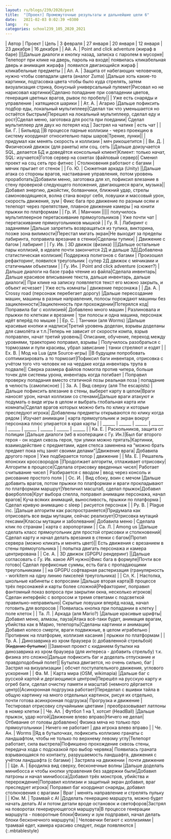 ```yaml
---
layout: ru/blogs/239/2020/post
title:  "[Проект] Промежуточные результаты и дальнейшие цели 6"
date:   2021-02-03 0:02:39 +0300
lang:   ru
categories: school239_105_2020_2021
---
```


| Автор     | Проект | Цель | 3 февраля | 27 января | 20 января | 12 января | 23 декабря | 16 декабря |
| Ай. А.    | Point and click adventure (жираф в баре)                                        |||Дальше диалоги и кнопку назад, записка с паролем в мусорке|Телепорт при клике на дверь, пароль на входе| появилась кликабельная дверь и анимация жирафа  | появился двигающийся жираф | кликабельные предметы               |
| Ал. А.    | Защита от набегающих человечков, нужно чтобы совпадали цвета (аналог Zuma)      |Дальше хоть какие-то картинки, подтасовка цвета чтобы было куда стрелять, затем визуализация стрика, бонусный универсальный пулемет|Рисовал но не нарисовал картинки|Сделано попадание при совпадении цветов, генерация цветных врагов, рывок по пробелу||   | Уже есть снаряды и управление | катящиеся шарики               |
| Ат. А.    | Агарио                                                                          |Дальше пофиксить подбор еды, локальный мультиплеер|Сделал так что уменьшается но остаётся быстрым|Перешел на локальный мультиплеер, сделал еду и рост|Сделал меню, заготовка для роста при поедании| Сделал мультиплеер для двух но потерял код  | Застрял на чатике | есть чат               |
| Би. Г.    | Бильярд                                                                         ||В процессе парные коллизии - через проекцию в систему координат относительно пары шаров|Трение, лунки||   | придумал как менять скорость и коллизии | мяч рикошетится               |
| Ви. Д.    | Физический движок (для ракеты) или соц. сеть                                    ||Дальше доизучается SQL, делается БД и доведётся консольный клиент|Клиент: только начат, SQL: изучается|Готов сервер на сокетах (файловый сервер)| Сменил проект на соц сеть про фитнес  | Столкновения работают с багами | мячик прыгает от стенок               |
| Го. Ю.    | Сюжетная аркада (Unity)                                                         ||Дальше атака со стороны врагов, настаивание управления, потом уровень проработать|Добавили меню, заготовка для хп, пофиксил влезание в стену проверкой следующего положения, двигающиеся враги, музыка|| Добавил энергию, джойстик, болванчики, ближний удар, стрелы самоноводящиеся, волна стана вокруг себя, ловушки и массовый урон, скорость движения, зум  | Фикс бага про движение по разным осям и телепорт через препятствие, плавное движение камеры | на юнити прыжки по платформам               |
| Гр. И.    | Манчкин                                                                         ||||| получилось мультиплеерное перетаскивание прямоугольников  | Уже почти чат | перетаскивание прямоугольников мышкой               |
| Гу. Я.    | Лабиринт с заданиями                                                            |Дальше запретить возвращаться из тупика, викторина, позже зона вилимости|Перестал мигать экран|Не выходит за пределы лабиринта, поправила врезание в стенки|Сделаны тупики|   | Движение с багом | лабиринт               |
| Гу. Ив.   | 3D движок (физика)                                                              |||Дальше остальные пары коллизий, в идеале почти закончится 2Д и дальше 3Д|Добавлена статистическая коллизия| Поддержка полигонов с багами  | Произошел рефакторинг, появился треугольник | супер 2Д движок с мячиками и статичными объектами               |
| Гу. Ин.   | Point and click adventure (сюжет?)                                              |Дальше диалоги на базе графа чтение из файла|Сделала инвентарь|Дальше красивое вписывание текста, дальше инвентарь, дальше диалоги|| При клике на записку появляется текст его можно закрыть, и объект исчезает  | Уже есть комнаты | движение персонажа               |
| Да. А.    | Crossy road (персонаж перебегает дорогу)                                        |Дальше пересоздание машин,  машины в разные направления, полосы порождают машины без зацикленности|Зацикленность при прохождении|Потерялся код|Поправила баг с коллизией| Добавлено много машин  | Разлиновала и прыжки по клеткам и врезание | три полосы и одна машина, персонаж идёт вперёд по мышке               |
| Ер. С.    | Танчики (аля Worms)                                                             |Дальше красивые кнопки и надписи|Третий уровень доделан, взрывы доделаны для самолёта и т.п.|Теперь не зависит от скорости компа, взрыв поправлен, начат третий уровень|| Описание, обучение, переход между уровнями, траекторию поправил, взрывы  | Получилось разобраться с тормозами и пули красивы, убрал зависание | танки стреляют и ездят               |
| Ех. В.    | Мод на Lua (для Source-игры)                                                    ||В будущем попробовать соптимизировать а то тормозит|Пофиксил баги инвентаря, отрисовка с учётом того что человек не на чердаке когда инвентарь трупа в подвале|| Сверка размера файлов помогла против читера, больше точек для системы урона, инвентарь когда погибает  | Поправил проверку попадания вместо статичной позы реальная поза | попадание в челюсть (самописное)               |
| За. А.    | Вид сверху (аля The escapists)                                                  |Дальше пофиксить влезание в стены, выберет карту в целом|Враги наносят урон, начал коллизии со стенами|Дальше враги атакуют и подумать о виде игры в целом и выбрать глобальная карта или комнаты|Сделал врагов которых можно бить по клику и которые преследуют игрока| Добавлены предметы открываются по клику когда рядом  | Изучает анимации | карта прямоугольник и экран вокруг персонажа плюс упирается в края карты               |
| ______ | ______ | ______ | ______ | ______ | ______ | ______ | ______ | ______ |
| Ка. Е.    | Раскольников, защита от полиции                                                 |Дальше диалоги (мб в кооперации с Гу. Ин.)|Был баг второго героя - он ходил сквозь героя, три улики можно прятать|Картинки, взаимодействие с предметами, идея стелса заменена на "можно брать предмет пока нпц занят своими делами"|Движение врага| Добавила другого героя  | Уже подбирается топор | движение               |
| Ма. Е.    | Решатель японских кроссвородов                                                  ||Продолжает алгоритм, отлаживает отрисовку|Алгоритм в процессе|Сделала отрисовку введенных чисел| Работает считывание чисел  | Разбирается с вводом | ввод через консоль и рисование простого поля               |
| Ос. И.    | Вид сбоку, воин с мечом                                                         |Дальше добавить врагов, потом прыжки по платформам и враги прокладывают по платформам маршрут|Увеличил масштаб, сделал прыжок|Добавил фаерболлов|Круг выбора спелла, поправил анимации персонажа, начал врагов| Куча всяких анимаций, выносливость, прыжки по платформа  | Сделал кривую анимацию с sleep | рисуется персонаж               |
| Ру. В.    | Plague inc.                                                                     |Дальше алгоритм как распространяется|Придумала как отрисовать все виды мутации, сейчас реализует|Отрисовка мутаций гексами|Классы мутации и заболевания| Добавила меню  | Сделала клик по странам | карта с аэропортами               |
| Са. Л.    | Among us                                                                        |Дальше сделать класс прямоугольник для простой отрисовки и столкновений|Сделал карту и начал делать врезания в стенки с багом|Протип сервера (можно кликать и менять цвет)|| Есть движения с врезанием в стены прямоугольника  |  | попытка двигать персонажа и камера центрирована               |
| Се. А.    | 3D движок (GPGPU рендеринг)                                                     ||Дальше согласовать с Гу. Ив. какое API нужно|Фикс бага в формуле|Почти все готово| Сделал префиксные суммы, есть бага с пропадающими треугольниками  |  |   на GPGPU софтварная растеризация (гранулярность - workitem на одну линию пикселей треугольника)             |
| Сл. К.    | Настолка, школьные кабинеты с вопросами                                         |Дальше вторая карта|В процессе трёх персонажей и карты более сложной|Рефакторинг, поправил фантомный показ вопроса при закрытии окна, несколько игроков|Сделан интерфейс с вопросом и тремя ответами с подсветкой правильно-неправильно| Скрытые ловушки вперёд назад, начал готовить для вопросов  | Появилась кнопка при попадании в клетку | поле клеток               |
| Та. Л.    | Аркада (аля Mario?)                                                             |Дальше красивые шрифты|Добавил меню, алмазы, пауза|Атака всё-таки будет, анимация врагам, убийства как в Марио, телепорты|Сделаны картинки и анимации| Добавил колесо смерти, враги подвижные, в целом играбельно  | Противник на платформе, коллизия касания | прыжки по платформам               |
| Тр. А.    | Динозаврика из хром браузера (с добавленной стрельбой) (~~Кидание бутылки~~)    ||Заменил проект с киданием бутылки на динозаврика из хром браузера (для интереса - добавить стрельбу) т.к. физика это сложно|Дальше пофиксить баг и доделать отпускание и правдоподобный полет|| Бутылка двигается, но очень сильно, баг  | Застрял на визуализации | обсчет поступательного движения, углового ускорения               |
| Фа. М.    | Карта мира (OSM, wikimapia)                                                     |Дальше баг с русской картой и дергающимся центром|Перешёл на русскую карту и огреб баги, сделал очистку памяти и масштаб (немного дёргается центр)|Асинхронная подгрузка работает|Переделал с вшивки тайла в общую картинку на много отдельных картинок, рисуя их отдельно, почти готова асинхронная подгрузка| Прогрузка и движение  | Тестировал отрисовку случайными цветами | преобразовывает латлоны в номер клетки               |
| Че. Ал.   | Футбол 1 на 1, хотсит (HeadBall)                                                |Дальше прыжок, удар ногой|Движение влево вправо|Ничего не делал|Отбивание от головы добавлено| Физика мяча но только про прямоугольники  | Ничего не работает | два игрока влево вправо               |
| Че. Ан.   | Worms                                                                           ||Яд в бутылочках, пофиксить коллизию гранаты с ландшафтом, чтобы не только по верхнему левому углу|Телепорт работает, сила выстрела|Пофикшено прохождение сквозь стены, передача хода с подсказкой про выбор червяка| Появилась граната взрывающаяся по контакту, разрушаемость ландшафта, движения с учётом ландшафта (с багами)  | Застряла на движении | почти движение               |
| Ще. А.    | Бродилка вид сверху, бесконечные волны                                          |Дальше доделать минибосса и чтобы кнопки управления без задержки были|Добавил патроны и начал минибосса|Добавил трёх монстров, убийства и перерождение|Поправил коллизии и защитный экран добавил, враг преследует игрока| Поправил баг координат снаряды, добавил столкновения с врагами  | Враг | менять направление и стрелять пульку               |
| Юм. М.    | Трамвай с AI                                                                    |Доделать генерацию маршрута, можно будет начать делать AI и потом детали вроде остановок и светофоров|Застрял на поворотах генерирующегося маршрута|В процессе генерации маршрута - поворотные блоки|Физику и зум подправил, начал делать блоки бесконечного маршрута|   | Человечки бегают с коллизиями | трамвай едет, камера красиво следует, люди появляются               |
{:.mbtablestyle}


<!---
| Автор     | Проект | Цель | 23 декабря        | 16 декабря        |
| Ай. А.    | ---    | ---  | ---               | ---               |
| Ал. А.    | ---    | ---  | ---               | ---               |
| Ат. А.    | ---    | ---  | ---               | ---               |
| Би. Г.    | ---    | ---  | ---               | ---               |
| Ви. Д.    | ---    | ---  | ---               | ---               |
| Го. Ю.    | ---    | ---  | ---               | ---               |
| Гр. И.    | ---    | ---  | ---               | ---               |
| Гу. Я.    | ---    | ---  | ---               | ---               |
| Гу. Ив.   | ---    | ---  | ---               | ---               |
| Гу. Ин.   | ---    | ---  | ---               | ---               |
| Да. А.    | ---    | ---  | ---               | ---               |
| Ер. С.    | ---    | ---  | ---               | ---               |
| Ех. В.    | ---    | ---  | ---               | ---               |
| За. А.    | ---    | ---  | ---               | ---               |
| ---       | ---    | ---  | ---               | ---               |
| Ка. Е.    | ---    | ---  | ---               | ---               |
| Ма. Е.    | ---    | ---  | ---               | ---               |
| Ос. И.    | ---    | ---  | ---               | ---               |
| Ру. В.    | ---    | ---  | ---               | ---               |
| Са. Л.    | ---    | ---  | ---               | ---               |
| Се. А.    | ---    | ---  | ---               | ---               |
| Сл. К.    | ---    | ---  | ---               | ---               |
| Та. Л.    | ---    | ---  | ---               | ---               |
| Тр. А.    | ---    | ---  | ---               | ---               |
| Фа. М.    | ---    | ---  | ---               | ---               |
| Че. Ал.   | ---    | ---  | ---               | ---               |
| Че. Ан.   | ---    | ---  | ---               | ---               |
| Ще. А.    | ---    | ---  | ---               | ---               |
| Юм. М.    | ---    | ---  | ---               | ---               |
-->
